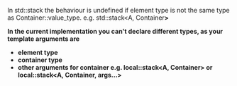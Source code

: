 In std::stack the behaviour is undefined if element type is not the same type as Container::value_type.
e.g. std::stack<A, Container<B>>

In the current implementation you can't declare different types, as your template arguments are
  - element type
  - container type
  - other arguments for container
e.g. local::stack<A, Container> or local::stack<A, Container, args...>
